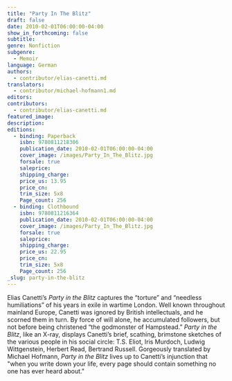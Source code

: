 ```yaml
---
title: "Party In The Blitz"
draft: false
date: 2010-02-01T06:00:00-04:00
show_in_forthcoming: false
subtitle:
genre: Nonfiction
subgenre:
  - Memoir
language: German
authors:
  - contributor/elias-canetti.md
translators:
  - contributor/michael-hofmann1.md
editors:
contributors:
  - contributor/elias-canetti.md
featured_image:
description:
editions:
  - binding: Paperback
    isbn: 9780811218306
    publication_date: 2010-02-01T06:00:00-04:00
    cover_image: /images/Party_In_The_Blitz.jpg
    forsale: true
    saleprice:
    shipping_charge:
    price_us: 13.95
    price_cn:
    trim_size: 5x8
    Page_count: 256
  - binding: Clothbound
    isbn: 9780811216364
    publication_date: 2010-02-01T06:00:00-04:00
    cover_image: /images/Party_In_The_Blitz.jpg
    forsale: true
    saleprice:
    shipping_charge:
    price_us: 22.95
    price_cn:
    trim_size: 5x8
    Page_count: 256
_slug: party-in-the-blitz
---
```


Elias Canetti’s _Party in the Blitz_ captures the “torture” and “needless humiliations” of his years in exile in wartime London. Well known throughout mainland Europe, Canetti was ignored by British intellectuals, and he scorned them in turn. By force of will alone, he accumulated followers, but not before being christened “the godmonster of Hampstead.” _Party in the Blitz_, like an X-ray, displays Canetti’s brief, scathing, brimstone sketches of the various people in his social circle: T.S. Eliot, Iris Murdoch, Ludwig Wittgenstein, Herbert Read, Bertrand Russell. Gorgeously translated by Michael Hofmann, _Party in the Blitz_ lives up to Canetti’s injunction that "when you write down your life, every page should contain something no one has ever heard about."


